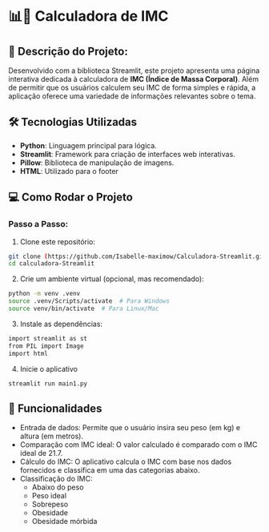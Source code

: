 # 📊👾 Calculadora de IMC

## 📜 Descrição do Projeto:
Desenvolvido com a biblioteca Streamlit, este projeto apresenta uma página interativa dedicada à calculadora de **IMC (Índice de Massa Corporal)**. Além de permitir que os usuários calculem seu IMC de forma simples e rápida, a aplicação oferece uma variedade de informações relevantes sobre o tema. 

## 🛠️ Tecnologias Utilizadas
- **Python**: Linguagem principal para lógica.
- **Streamlit**: Framework para criação de interfaces web interativas.
- **Pillow**: Biblioteca de manipulação de imagens.
- **HTML**: Utilizado para o footer

## 💻 Como Rodar o Projeto

### Passo a Passo:
1. Clone este repositório:
```bash
git clone (https://github.com/Isabelle-maximow/Calculadora-Streamlit.git)
cd calculadora-Streamlit
```
2. Crie um ambiente virtual (opcional, mas recomendado):
```bash
python -m venv .venv
source .venv/Scripts/activate  # Para Windows
source venv/bin/activate  # Para Linux/Mac

```

3. Instale as dependências:
```bash
import streamlit as st 
from PIL import Image  
import html 
```

4. Inicie o aplicativo
```bash	
streamlit run main1.py
```

## 📝 Funcionalidades
- Entrada de dados: Permite que o usuário insira seu peso (em kg) e altura (em metros).
- Comparação com IMC ideal: O valor calculado é comparado com o IMC ideal de 21.7.
- Cálculo do IMC: O aplicativo calcula o IMC com base nos dados fornecidos e classifica em uma das categorias abaixo.
- Classificação do IMC:
    - Abaixo do peso
    - Peso ideal
    - Sobrepeso
    - Obesidade
    - Obesidade mórbida

